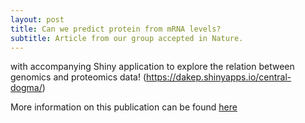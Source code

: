 ```yaml
---
layout: post
title: Can we predict protein from mRNA levels?
subtitle: Article from our group accepted in Nature.
---
```

with accompanying Shiny application to explore the relation between genomics and proteomics data! (https://dakep.shinyapps.io/central-dogma/)

More information on this publication can be found [here](https://gcohenfr.github.io/pub/)
